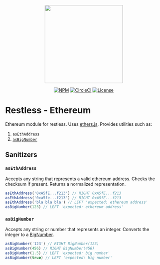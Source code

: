 <div align="center">
  <img width="250" src="https://raw.githubusercontent.com/EthWorks/restless/master/logo.png">
  <br>

[![NPM](https://img.shields.io/npm/v/@restless/ethereum.svg)](https://www.npmjs.com/package/@restless/ethereum)
[![CircleCI](https://img.shields.io/circleci/build/github/EthWorks/restless/master.svg)](https://circleci.com/gh/EthWorks/restless/tree/master)
[![License](https://img.shields.io/github/license/Ethworks/restless.svg)](https://github.com/EthWorks/restless/blob/master/UNLICENSE)

</div>

# Restless - Ethereum

Ethereum module for restless. Uses [ethers.js](https://docs.ethers.io/ethers.js/html/index.html). Provides utilities such as:

1. [`asEthAddress`](#asethaddress)
1. [`asBigNumber`](#asbignumber)

## Sanitizers

### `asEthAddress`

Accepts any string that represents a valid ethereum address. Checks the checksum if present. Returns a normalized representation.

```javascript
asEthAddress('0xA5fE...f213') // RIGHT 0xA5fE...f213
asEthAddress('0xa5fe...f213') // RIGHT 0xA5fE...f213
asEthAddress('bla bla bla') // LEFT 'expected: ethereum address'
asBigNumber(123) // LEFT 'expected: ethereum address'
```

### `asBigNumber`

Accepts any string or number that represents an integer. Converts the integer to a [BigNumber](https://docs.ethers.io/ethers.js/html/api-utils.html#big-numbers).

```javascript
asBigNumber('123') // RIGHT BigNumber(123)
asBigNumber(456) // RIGHT BigNumber(456)
asBigNumber(1.5) // LEFT 'expected: big number'
asBigNumber(true) // LEFT 'expected: big number'
```
